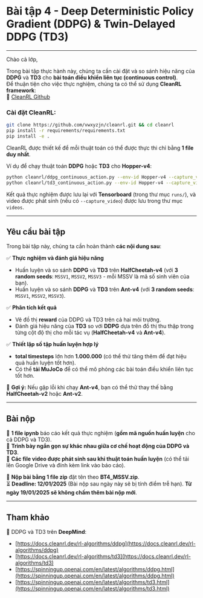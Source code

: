 # Bài tập 4 - Deep Deterministic Policy Gradient (DDPG) & Twin-Delayed DDPG (TD3)  

---

Chào cả lớp,  

Trong bài tập thực hành này, chúng ta cần cài đặt và so sánh hiệu năng của **DDPG** và **TD3** cho **bài toán điều khiển liên tục (continuous control)**.  
Để thuận tiện cho việc thực nghiệm, chúng ta có thể sử dụng **CleanRL framework**:  
🔗 [CleanRL Github](https://github.com/vwxyzjn/cleanrl)  

### **Cài đặt CleanRL**:
```bash
git clone https://github.com/vwxyzjn/cleanrl.git && cd cleanrl
pip install -r requirements/requirements.txt
pip install -e .
```
CleanRL được thiết kế để mỗi thuật toán có thể được thực thi chỉ bằng **1 file duy nhất**.  

Ví dụ để chạy thuật toán **DDPG** hoặc **TD3** cho **Hopper-v4**:  
```bash
python cleanrl/ddpg_continuous_action.py --env-id Hopper-v4 --capture_video --seed 1
python cleanrl/td3_continuous_action.py --env-id Hopper-v4 --capture_video --seed 1
```
Kết quả thực nghiệm được lưu lại với **Tensorboard** (trong thư mục `runs/`), và video được phát sinh (nếu có `--capture_video`) được lưu trong thư mục `videos`.  

---

## **Yêu cầu bài tập**  

Trong bài tập này, chúng ta cần hoàn thành **các nội dung sau**:  

✅ **Thực nghiệm và đánh giá hiệu năng**  
- Huấn luyện và so sánh **DDPG** và **TD3** trên **HalfCheetah-v4** (với **3 random seeds**: `MSSV1`, `MSSV2`, `MSSV3` - mỗi MSSV là mã số sinh viên của bạn).  
- Huấn luyện và so sánh **DDPG** và **TD3** trên **Ant-v4** (với **3 random seeds**: `MSSV1`, `MSSV2`, `MSSV3`).  

✅ **Phân tích kết quả**  
- Vẽ đồ thị **reward** của DDPG và TD3 trên cả hai môi trường.  
- Đánh giá hiệu năng của **TD3** so với **DDPG** dựa trên đồ thị thu thập trong từng cột độ thị cho mỗi tác vụ (**HalfCheetah-v4** và **Ant-v4**).  

✅ **Thiết lập số tập huấn luyện hợp lý**  
- **total timesteps** lớn hơn **1.000.000** (có thể thử tăng thêm để đạt hiệu quả huấn luyện tốt hơn).  
- Có thể **tải MuJoCo** để có thể mô phỏng các bài toán điều khiển liên tục tốt hơn.  

📌 **Gợi ý:** Nếu gặp lỗi khi chạy **Ant-v4**, bạn có thể thử thay thế bằng **HalfCheetah-v2** hoặc **Ant-v2**.  

---

## **Bài nộp**  

📌 **1 file ipynb** báo cáo kết quả thực nghiệm (**gồm mã nguồn huấn luyện** cho cả DDPG và TD3).  
📌 **Trình bày ngắn gọn sự khác nhau giữa cơ chế hoạt động của DDPG và TD3**.  
📌 **Các file video được phát sinh sau khi thuật toán huấn luyện** (có thể tải lên Google Drive và đính kèm link vào báo cáo).  

📝 **Nộp bài bằng 1 file zip** đặt tên theo **BT4_MSSV.zip**.  
⏳ **Deadline: 12/01/2025** (Bài nộp sau ngày này sẽ bị tính điểm trễ hạn). **Từ ngày 19/01/2025 sẽ không chấm thêm bài nộp mới**.  

---

## **Tham khảo**  

🔗 DDPG và TD3 trên **DeepMind**:  
- [https://docs.cleanrl.dev/rl-algorithms/ddpg](https://docs.cleanrl.dev/rl-algorithms/ddpg)  
- [https://docs.cleanrl.dev/rl-algorithms/td3](https://docs.cleanrl.dev/rl-algorithms/td3)  
- [https://spinningup.openai.com/en/latest/algorithms/ddpg.html](https://spinningup.openai.com/en/latest/algorithms/ddpg.html)  
- [https://spinningup.openai.com/en/latest/algorithms/td3.html](https://spinningup.openai.com/en/latest/algorithms/td3.html)  
